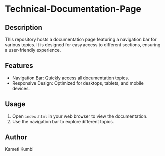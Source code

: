 # Technical-Documentation-Page
## Description
This repository hosts a documentation page featuring a navigation bar for various topics. It is designed for easy access to different sections, ensuring a user-friendly experience.

## Features
- Navigation Bar: Quickly access all documentation topics.
- Responsive Design: Optimized for desktops, tablets, and mobile devices.

## Usage
1. Open `index.html` in your web browser to view the documentation.
2. Use the navigation bar to explore different topics.

## Author
Kameti Kumbi
